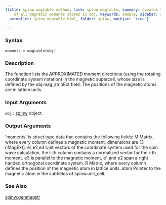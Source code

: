 ```yaml
---
{title: spinw.magtable method, link: spinw.magtable, summary: creates tabulated list
    of all magnetic moments stored in obj, keywords: sample, sidebar: sw_sidebar,
  permalink: spinw_magtable.html, folder: spinw, mathjax: 'true'}

---
```


### Syntax

`moments = magtable(obj)`

### Description

The function lists the APPROXIMATED moment directions (using the rotating
coordinate system notation) in the magnetic supercell, whose size is
defined by the obj.mag_str.nExt field. The positions of the magnetic
atoms are in lattice units.
 

### Input Arguments

`obj`
: [spinw](spinw.html) object.

### Output Arguments

'moments' is struct type data that contains the following fields:
  M           Matrix, where every column defines a magnetic moment,
              dimensions are [3 nMagExt].
  e1,e2,e3    Unit vectors of the coordinate system used for the spin
              wave calculation, the i-th column contains a normalized
              vector for the i-th moment. e3 is parallel to the magnetic
              moment, e1 and e2 span a right handed orthogonal coordinate
              system.
  R           Matrix, where every column defines the position of the
              magnetic atom in lattice units.
  atom        Pointer to the magnetic atom in the subfields of
              spinw.unit_cell.

### See Also

[spinw.genmagstr](spinw_genmagstr.html)

